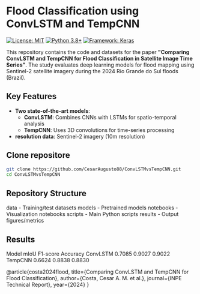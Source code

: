# Flood Classification using ConvLSTM and TempCNN

[![License: MIT](https://img.shields.io/badge/License-MIT-yellow.svg)](https://opensource.org/licenses/MIT)
[![Python 3.8+](https://img.shields.io/badge/Python-3.8%2B-blue)](https://www.python.org/downloads/)
[![Framework: Keras](https://img.shields.io/badge/Framework-Keras-red)](https://keras.io)

This repository contains the code and datasets for the paper **"Comparing ConvLSTM and TempCNN for Flood Classification in Satellite Image Time Series"**. The study evaluates deep learning models for flood mapping using Sentinel-2 satellite imagery during the 2024 Rio Grande do Sul floods (Brazil).

## Key Features
- **Two state-of-the-art models**:
  - **ConvLSTM**: Combines CNNs with LSTMs for spatio-temporal analysis
  - **TempCNN**: Uses 3D convolutions for time-series processing
- **resolution data**: Sentinel-2 imagery (10m resolution)

## Clone repositore
```bash
git clone https://github.com/CesarAugusto88/ConvLSTMvsTempCNN.git
cd ConvLSTMvsTempCNN
```

## Repository Structure
data - Training/test datasets
models - Pretrained models
notebooks - Visualization notebooks
scripts - Main Python scripts
results - Output figures/metrics


## Results
Model     mIoU    F1-score  Accuracy
ConvLSTM  0.7085  0.9027    0.9022
TempCNN   0.6624  0.8838    0.8830

@article{costa2024flood,
  title={Comparing ConvLSTM and TempCNN for Flood Classification},
  author={Costa, Cesar A. M. et al.},
  journal={INPE Technical Report},
  year={2024}
}
